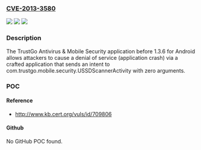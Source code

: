 ### [CVE-2013-3580](https://cve.mitre.org/cgi-bin/cvename.cgi?name=CVE-2013-3580)
![](https://img.shields.io/static/v1?label=Product&message=n%2Fa&color=blue)
![](https://img.shields.io/static/v1?label=Version&message=n%2Fa&color=blue)
![](https://img.shields.io/static/v1?label=Vulnerability&message=n%2Fa&color=brighgreen)

### Description

The TrustGo Antivirus & Mobile Security application before 1.3.6 for Android allows attackers to cause a denial of service (application crash) via a crafted application that sends an intent to com.trustgo.mobile.security.USSDScannerActivity with zero arguments.

### POC

#### Reference
- http://www.kb.cert.org/vuls/id/709806

#### Github
No GitHub POC found.

